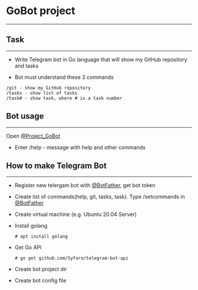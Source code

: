 # GoBot project

***

## Task

***

* Write Telegram bot in Go language that will show my GitHub repository and tasks

* Bot must understand these 3 commands

```
/git - show my GitHub repository
/tasks - show list of tasks
/task# - show task, where # is a task number
```

## Bot usage

***

Open [@Project_GoBot](https://t.me/Project_GoBot)

* Enter /help - message with help and other commands

## How to make Telegram Bot

***

* Register new telergam bot with [@BotFather](https://t.me/botfather), get bot token

* Create list of commands(help, git, tasks, task). Type /setcommands in [@BotFather](https://t.me/botfather)

* Create virtual machine (e.g. Ubuntu 20.04 Server)

* Install golang

  ```
  # apt install golang
  ```

* Get Go API

  ```
  # go get github.com/Syfaro/telegram-bot-api
  ```

* Create bot project dir

* Create bot config file
